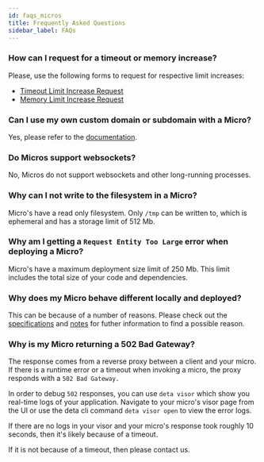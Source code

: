 ```yaml
---
id: faqs_micros
title: Frequently Asked Questions
sidebar_label: FAQs
---
```


### How can I request for a timeout or memory increase? 

Please, use the following forms to request for respective limit increases:
- <a href="https://form.deta.dev/timeout">Timeout Limit Increase Request</a>
- <a href="https://form.deta.dev/memory">Memory Limit Increase Request</a>

### Can I use my own custom domain or subdomain with a Micro?

Yes, please refer to the [documentation](./micros/custom_domains.md).

### Do Micros support websockets? 

No, Micros do not support websockets and other long-running processes.

### Why can I not write to the filesystem in a Micro? 

Micro's have a read only filesystem. Only `/tmp` can be written to, which is ephemeral and has a storage limit of 512 Mb.   

### Why am I getting a `Request Entity Too Large` error when deploying a Micro? 

Micro's have a maximum deployment size limit of 250 Mb. This limit includes the total size of your code and dependencies.

### Why does my Micro behave different locally and deployed? 

This can be because of a number of reasons. Please check out the [specifications](https://docs.deta.sh/docs/micros/about#technical-specifications) and [notes](https://docs.deta.sh/docs/micros/about#important-notes) for futher information to find a possible reason.

### Why is my Micro returning a 502 Bad Gateway? 

The response comes from a reverse proxy between a client and your micro. If there is a runtime error or a timeout when invoking a micro, the proxy responds with a `502 Bad Gateway.` 

In order to debug `502` responses, you can use `deta visor` which show you real-time logs of your application. Navigate to your micro's visor page from the UI or use the deta cli command `deta visor open` to view the error logs. 

If there are no logs in your visor and your micro's response took roughly 10 seconds, then it's likely because of a timeout. 

If it is not because of a timeout, then please contact us.